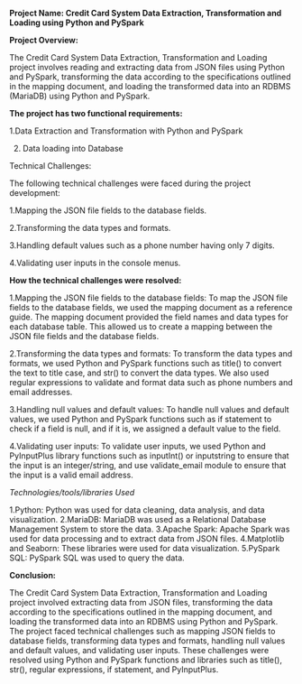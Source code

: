 

**Project Name: Credit Card System Data Extraction, Transformation and Loading using Python and PySpark**

**Project Overview:**

The Credit Card System Data Extraction, Transformation and Loading project involves reading and extracting data from JSON files using Python and PySpark, transforming the data according to the specifications outlined in the mapping document, and loading the transformed data into an RDBMS (MariaDB) using Python and PySpark.

**The project has two functional requirements:**

1.Data Extraction and Transformation with Python and PySpark

2. Data loading into Database

Technical Challenges:

The following technical challenges were faced during the project development:

1.Mapping the JSON file fields to the database fields.

2.Transforming the data types and formats.

3.Handling default values such as a phone number having only 7 digits.

4.Validating user inputs in the console menus.

**How the technical challenges were resolved:**

1.Mapping the JSON file fields to the database fields:
To map the JSON file fields to the database fields, we used the mapping document as a reference guide. The mapping document provided the field names and data types for each database table. This allowed us to create a mapping between the JSON file fields and the database fields.

2.Transforming the data types and formats:
To transform the data types and formats, we used Python and PySpark functions such as title() to convert the text to title case, and str() to convert the data types. We also used regular expressions to validate and format data such as phone numbers and email addresses.

3.Handling null values and default values:
To handle null values and default values, we used Python and PySpark functions such as if statement to check if a field is null, and if it is, we assigned a default value to the field.

4.Validating user inputs:
To validate user inputs, we used Python and PyInputPlus library functions such as inputInt() or inputstring to ensure that the input is an integer/string, and use validate_email module to ensure that the input is a valid email address.


*Technologies/tools/libraries Used*

1.Python: Python was used for data cleaning, data analysis, and data visualization.
2.MariaDB: MariaDB was used as a Relational Database Management System to store the data.
3.Apache Spark: Apache Spark was used for data processing and to extract data from JSON files.
4.Matplotlib and Seaborn: These libraries were used for data visualization.
5.PySpark SQL: PySpark SQL was used to query the data.


**Conclusion:**

The Credit Card System Data Extraction, Transformation and Loading project involved extracting data from JSON files, transforming the data according to the specifications outlined in the mapping document, and loading the transformed data into an RDBMS using Python and PySpark. The project faced technical challenges such as mapping JSON fields to database fields, transforming data types and formats, handling null values and default values, and validating user inputs. These challenges were resolved using Python and PySpark functions and libraries such as title(), str(), regular expressions, if statement, and PyInputPlus.